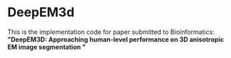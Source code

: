# DeepEM3d 
This is the implementation code for paper submitted to Bioinformatics: **"DeepEM3D: Approaching human-level performance on 3D anisotropic EM image segmentation "**
